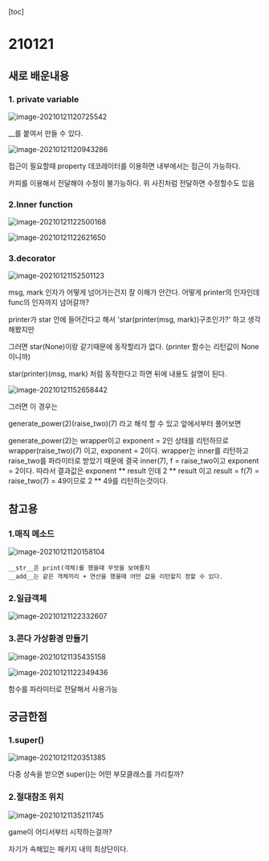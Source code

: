 [toc]

# 210121

## 새로 배운내용

### 1. private variable

![image-20210121120725542](images/image-20210121120725542.png)

__를 붙여서 만들 수 있다.

![image-20210121120943286](images/image-20210121120943286.png)

접근이 필요할때 property 데코레이터를 이용하면 내부에서는 접근이 가능하다.

카피를 이용해서 전달해야 수정이 불가능하다. 위 사진처럼 전달하면 수정할수도 있음

### 2.Inner function

![image-20210121122500168](images/image-20210121122500168.png)

![image-20210121122621650](images/image-20210121122621650.png)

### 3.decorator

![image-20210121152501123](images/image-20210121152501123.png)

msg, mark 인자가 어떻게 넘어가는건지 잘 이해가 안간다. 어떻게  printer의 인자인데 func의 인자까지 넘어갈까?

printer가 star 안에 들어간다고 해서 'star(printer(msg, mark))구조인가?' 하고 생각해봤지만 

그러면 star(None)이랑 같기때문에 동작할리가 없다. (printer 함수는 리턴값이 None이니까)

star(printer)(msg, mark) 처럼 동작한다고 하면 뒤에 내용도 설명이 된다.

![image-20210121152658442](images/image-20210121152658442.png)

그러면 이 경우는

generate_power(2)(raise_two)(7) 라고 해석 할 수 있고 앞에서부터 풀어보면

generate_power(2)는 wrapper이고 exponent = 2인 상태를 리턴하므로
wrapper(raise_two)(7) 이고, exponent = 2이다.
wrapper는 inner를 리턴하고 raise_two를 파라미터로 받았기 때문에 결국
inner(7), f = raise_two이고 exponent = 2이다.
따라서 결과값은
exponent ** result 인데 
2 ** result 이고
result = f(7) = raise_two(7) = 49이므로
2 ** 49를 리턴하는것이다.



## 참고용

### 1.매직 메소드

![image-20210121120158104](images/image-20210121120158104.png)

```
__str__은 print(객체)를 했을때 무엇을 보여줄지
__add__는 같은 객체끼리 + 연산을 했을때 어떤 값을 리턴할지 정할 수 있다.
```

### 2.일급객체

![image-20210121122332607](images/image-20210121122332607.png)

### 3.콘다 가상환경 만들기

![image-20210121135435158](images/image-20210121135435158.png)



![image-20210121122349436](images/image-20210121122349436.png)

함수를 파라미터로 전달해서 사용가능



## 궁금한점

### 1.super()

![image-20210121120351385](images/image-20210121120351385.png)

다중 상속을 받으면 super()는 어떤 부모클래스를 가리킬까?

### 2.절대참조 위치

![image-20210121135211745](images/image-20210121135211745.png)

game이 어디서부터 시작하는걸까?

자기가 속해있는 패키지 내의 최상단이다.

